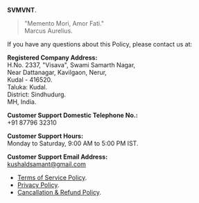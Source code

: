 **SVMVNT**.

> "Memento Mori, Amor Fati."  
> Marcus Aurelius.

If you have any questions about this Policy, please contact us at:

**Registered Company Address:**  
H.No. 2337, "Visava", Swami Samarth Nagar,  
Near Dattanagar, Kavilgaon, Nerur,  
Kudal - 416520.  
Taluka: Kudal.  
District: Sindhudurg.  
MH, India.

**Customer Support Domestic Telephone No.:**  
+91 87796 32310

**Customer Support Hours:**  
Monday to Saturday, 9:00 AM to 5:00 PM IST.

**Customer Support Email Address:**  
kushaldsamant@gmail.com

- <a href="https://kushalsamant.github.io/termsofservicepolicy.html">Terms&nbsp;of&nbsp;Service&nbsp;Policy</a>.  
- <a href="https://kushalsamant.github.io/privacypolicy.html">Privacy&nbsp;Policy</a>.  
- <a href="https://kushalsamant.github.io/cancellationandrefundpolicy.html">Cancallation&nbsp;&&nbsp;Refund&nbsp;Policy</a>.
